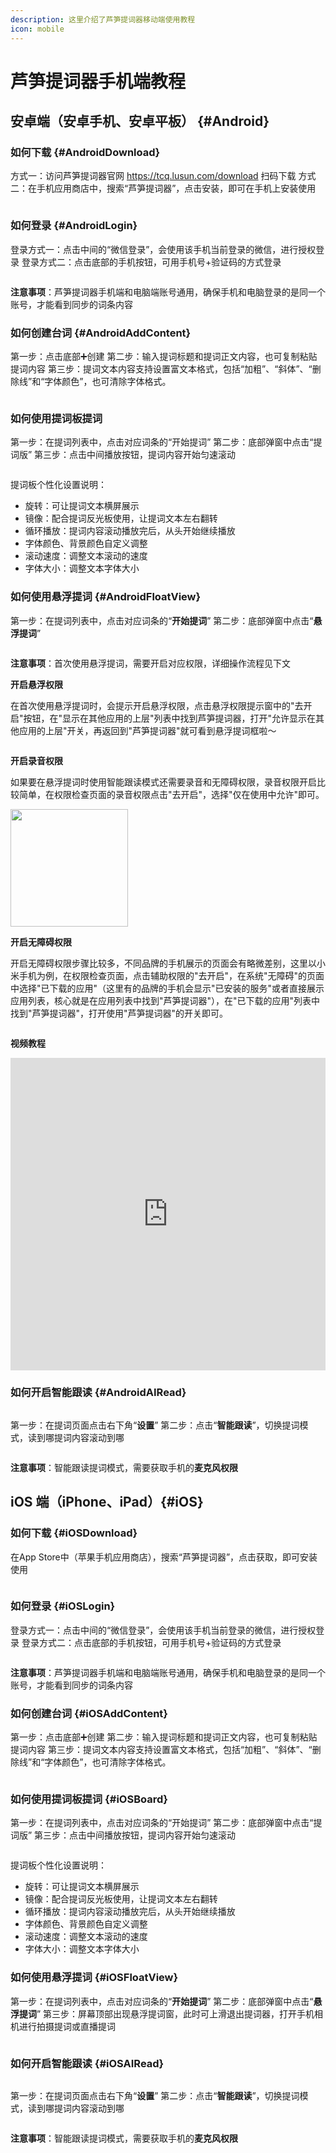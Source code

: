 ```yaml
---
description: 这里介绍了芦笋提词器移动端使用教程
icon: mobile
---
```


# 芦笋提词器手机端教程

## 安卓端（安卓手机、安卓平板） {#Android}

### 如何下载 {#AndroidDownload}

方式一：访问芦笋提词器官网 https://tcq.lusun.com/download 扫码下载
方式二：在手机应用商店中，搜索“芦笋提词器”，点击安装，即可在手机上安装使用

<ImgCenter><img src="/assets/安卓应用商店.png" alt=""></ImgCenter>

### 如何登录 {#AndroidLogin}

登录方式一：点击中间的“微信登录”，会使用该手机当前登录的微信，进行授权登录
登录方式二：点击底部的手机按钮，可用手机号+验证码的方式登录

<ImgCenter><img src="/assets/安卓登录.png" alt=""></ImgCenter>

**注意事项**：芦笋提词器手机端和电脑端账号通用，确保手机和电脑登录的是同一个账号，才能看到同步的词条内容

### 如何创建台词 {#AndroidAddContent}

第一步：点击底部➕创建
第二步：输入提词标题和提词正文内容，也可复制粘贴提词内容
第三步：提词文本内容支持设置富文本格式，包括“加粗”、“斜体”、“删除线”和“字体颜色”，也可清除字体格式。

<ImgCenter><img src="/assets/安卓创建台词.png" alt=""></ImgCenter>

### 如何使用提词板提词

第一步：在提词列表中，点击对应词条的“开始提词”
第二步：底部弹窗中点击“提词版”
第三步：点击中间播放按钮，提词内容开始匀速滚动

<ImgCenter><img src="/assets/安卓提词板提词.png" alt=""></ImgCenter>

提词板个性化设置说明：
- 旋转：可让提词文本横屏展示
- 镜像：配合提词反光板使用，让提词文本左右翻转
- 循环播放：提词内容滚动播放完后，从头开始继续播放
- 字体颜色、背景颜色自定义调整
- 滚动速度：调整文本滚动的速度
- 字体大小：调整文本字体大小

### 如何使用悬浮提词 {#AndroidFloatView}

第一步：在提词列表中，点击对应词条的“**开始提词**”
第二步：底部弹窗中点击“**悬浮提词**”

<ImgCenter><img src="/assets/安卓悬浮提词.png" alt=""></ImgCenter>

**注意事项**：首次使用悬浮提词，需要开启对应权限，详细操作流程见下文

**开启悬浮权限**

在首次使用悬浮提词时，会提示开启悬浮权限，点击悬浮权限提示窗中的"去开启"按钮，在"显示在其他应用的上层"列表中找到芦笋提词器，打开"允许显示在其他应用的上层"开关，再返回到"芦笋提词器"就可看到悬浮提词框啦～

<ImgCenter><img src="/assets/xuanfuquanxian-android.jpg" alt=""></ImgCenter>

**开启录音权限**

如果要在悬浮提词时使用智能跟读模式还需要录音和无障碍权限，录音权限开启比较简单，在权限检查页面的录音权限点击"去开启"，选择"仅在使用中允许"即可。

<ImgCenter><img src="/assets/20240809-155321.png" alt="" width="188"></ImgCenter>

**开启无障碍权限**

开启无障碍权限步骤比较多，不同品牌的手机展示的页面会有略微差别，这里以小米手机为例，在权限检查页面，点击辅助权限的"去开启"，在系统"无障碍"的页面中选择"已下载的应用"（这里有的品牌的手机会显示"已安装的服务"或者直接展示应用列表，核心就是在应用列表中找到"芦笋提词器"），在"已下载的应用"列表中找到"芦笋提词器"，打开使用"芦笋提词器"的开关即可。

<ImgCenter><img src="/assets/wuzhangaiquanxian-android.jpg" alt=""></ImgCenter>

**视频教程**

<iframe src="https://lusun.com/embed/?id=YIEADPtFEeA" width="100%" height="500px" scrolling="no" border="0" frameborder="no" framespacing="0" allowfullscreen="true"></iframe>

### 如何开启智能跟读 {#AndroidAIRead}

<ImgCenter><img src="/assets/安卓智能跟读.gif" alt=""></ImgCenter>

第一步：在提词页面点击右下角“**设置**”
第二步：点击“**智能跟读**”，切换提词模式，读到哪提词内容滚动到哪

<ImgCenter><img src="/assets/安卓智能跟读设置.png" alt=""></ImgCenter>

**注意事项**：智能跟读提词模式，需要获取手机的**麦克风权限**

## iOS 端（iPhone、iPad）{#iOS}

### 如何下载 {#iOSDownload}

在App Store中（苹果手机应用商店），搜索“芦笋提词器”，点击获取，即可安装使用

<ImgCenter><img src="/assets/iOS下载.png" alt=""></ImgCenter>

### 如何登录 {#iOSLogin}

登录方式一：点击中间的“微信登录”，会使用该手机当前登录的微信，进行授权登录
登录方式二：点击底部的手机按钮，可用手机号+验证码的方式登录

<ImgCenter><img src="/assets/iOS登录.png" alt=""></ImgCenter>

**注意事项**：芦笋提词器手机端和电脑端账号通用，确保手机和电脑登录的是同一个账号，才能看到同步的词条内容

### 如何创建台词 {#iOSAddContent}

第一步：点击底部➕创建
第二步：输入提词标题和提词正文内容，也可复制粘贴提词内容
第三步：提词文本内容支持设置富文本格式，包括“加粗”、“斜体”、“删除线”和“字体颜色”，也可清除字体格式。

<ImgCenter><img src="/assets/iOS创建台词.png" alt=""></ImgCenter>

### 如何使用提词板提词 {#iOSBoard}

第一步：在提词列表中，点击对应词条的“开始提词”
第二步：底部弹窗中点击“提词版”
第三步：点击中间播放按钮，提词内容开始匀速滚动

<ImgCenter><img src="/assets/iOS提词板提词.png" alt=""></ImgCenter>

提词板个性化设置说明：
- 旋转：可让提词文本横屏展示
- 镜像：配合提词反光板使用，让提词文本左右翻转
- 循环播放：提词内容滚动播放完后，从头开始继续播放
- 字体颜色、背景颜色自定义调整
- 滚动速度：调整文本滚动的速度
- 字体大小：调整文本字体大小

### 如何使用悬浮提词 {#iOSFloatView}

第一步：在提词列表中，点击对应词条的“**开始提词**”
第二步：底部弹窗中点击“**悬浮提词**”
第三步：屏幕顶部出现悬浮提词窗，此时可上滑退出提词器，打开手机相机进行拍摄提词或直播提词

<ImgCenter><img src="/assets/iOS悬浮提词.png" alt=""></ImgCenter>

### 如何开启智能跟读 {#iOSAIRead}

<ImgCenter><img src="/assets/iOS智能跟读.gif" alt=""></ImgCenter>

第一步：在提词页面点击右下角“**设置**”
第二步：点击“**智能跟读**”，切换提词模式，读到哪提词内容滚动到哪

<ImgCenter><img src="/assets/iOS智能跟读设置.png" alt=""></ImgCenter>

**注意事项**：智能跟读提词模式，需要获取手机的**麦克风权限**

<UserGroup/>